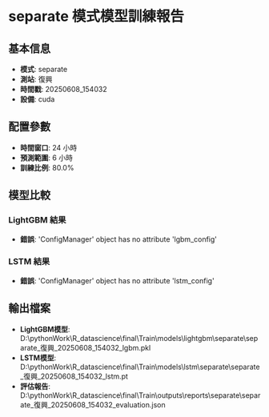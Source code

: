 
# separate 模式模型訓練報告

## 基本信息
- **模式**: separate
- **測站**: 復興
- **時間戳**: 20250608_154032
- **設備**: cuda

## 配置參數
- **時間窗口**: 24 小時
- **預測範圍**: 6 小時
- **訓練比例**: 80.0%

## 模型比較

### LightGBM 結果

- **錯誤**: 'ConfigManager' object has no attribute 'lgbm_config'

### LSTM 結果

- **錯誤**: 'ConfigManager' object has no attribute 'lstm_config'


## 輸出檔案
- **LightGBM模型**: D:\pythonWork\R_datascience\final\Train\models\lightgbm\separate\separate_復興_20250608_154032_lgbm.pkl
- **LSTM模型**: D:\pythonWork\R_datascience\final\Train\models\lstm\separate\separate_復興_20250608_154032_lstm.pt
- **評估報告**: D:\pythonWork\R_datascience\final\Train\outputs\reports\separate\separate_復興_20250608_154032_evaluation.json
